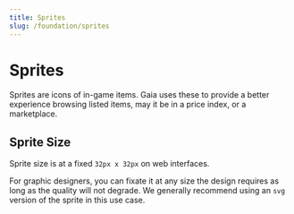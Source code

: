 ```yaml
---
title: Sprites
slug: /foundation/sprites
---
```

# Sprites
Sprites are icons of in-game items. Gaia uses these to provide a better experience browsing listed items, may it be in a
price index, or a marketplace.

## Sprite Size
Sprite size is at a fixed `32px x 32px` on web interfaces. 

For graphic designers, you can fixate it at any size the
design requires as long as the quality will not degrade.
We generally recommend using an `svg` version of the sprite in this use case.